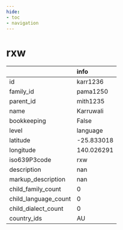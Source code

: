 ```yaml
---
hide:
- toc
- navigation
---
```

# rxw
|                      | info       |
|:---------------------|:-----------|
| id                   | karr1236   |
| family_id            | pama1250   |
| parent_id            | mith1235   |
| name                 | Karruwali  |
| bookkeeping          | False      |
| level                | language   |
| latitude             | -25.833018 |
| longitude            | 140.026291 |
| iso639P3code         | rxw        |
| description          | nan        |
| markup_description   | nan        |
| child_family_count   | 0          |
| child_language_count | 0          |
| child_dialect_count  | 0          |
| country_ids          | AU         |